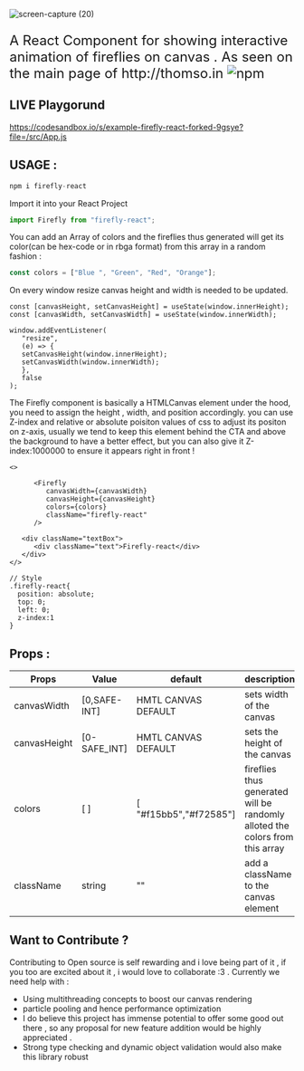 

![screen-capture (20)](https://user-images.githubusercontent.com/43696525/120792229-cd763b80-c552-11eb-85c2-7ceeda82793a.gif)



<p style="font-size: 1.5rem">
A React Component for showing interactive animation of fireflies on canvas . As seen on the main page of http://thomso.in
<img alt="npm" src="https://img.shields.io/npm/dt/firefly-react?label=npm%20downloads">
</p>

## LIVE Playgorund 
https://codesandbox.io/s/example-firefly-react-forked-9gsye?file=/src/App.js

## USAGE :

```js
npm i firefly-react
```

Import it into your React Project

```js
import Firefly from "firefly-react";
```

You can add an Array of colors and the fireflies thus generated will get its color(can be hex-code or in rbga format) from this array in a random fashion :

```js
const colors = ["Blue ", "Green", "Red", "Orange"];
```

On every window resize canvas height and width is needed to be updated.

```JSX
const [canvasHeight, setCanvasHeight] = useState(window.innerHeight);
const [canvasWidth, setCanvasWidth] = useState(window.innerWidth);

window.addEventListener(
   "resize",
   (e) => {
   setCanvasHeight(window.innerHeight);
   setCanvasWidth(window.innerWidth);
   },
   false
);
```

The Firefly component is basically a HTMLCanvas element under the hood, you need to assign the height , width, and position accordingly. you can use Z-index and relative or absolute poisiton values of css to adjust its positon on z-axis, usually we tend to keep this element behind the CTA and above the background to have a better effect, but you can also give it Z-index:1000000 to ensure it appears right in front !

```JSX
<>

      <Firefly
         canvasWidth={canvasWidth}
         canvasHeight={canvasHeight}
         colors={colors}
         className="firefly-react"
      />

   <div className="textBox">
      <div className="text">Firefly-react</div>
   </div>
</>

// Style
.firefly-react{
  position: absolute;
  top: 0;
  left: 0;
  z-index:1
}
```

## Props :

| Props                    | Value                 | default             | description                                                                                                                                                      |
| ------------------------ | --------------------- | ------------------- | ---------------------------------------------------------------------------------------------------------------------------------------------------------------- |
| canvasWidth              | [0,SAFE-INT]          | HMTL CANVAS DEFAULT | sets width of the canvas                                                                                                                                         |
| canvasHeight             | [0-SAFE_INT]          | HMTL CANVAS DEFAULT | sets the height of the canvas                                                                                                                                    |
| colors                   | [ ]                   |  [ "#f15bb5","#f72585"]         | fireflies thus generated will be randomly alloted the colors from this array                                                                                     |
|className                   | string                   |  ""         | add a className to the canvas element                                                                                     |




## Want to Contribute ?

Contributing to Open source is self rewarding and i love being part of it , if you too are excited about it , i would love to collaborate :3 .
Currently we need help with :

- Using multithreading concepts to boost our canvas rendering
- particle pooling and hence performance optimization
- I do believe this project has immense potential to offer some good out there , so any proposal for new feature addition would be highly appreciated .
- Strong type checking and dynamic object validation would also make this library robust
